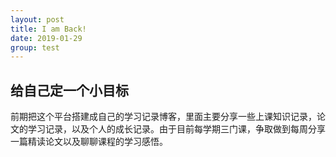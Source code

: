 ```yaml
---
layout: post
title: I am Back!
date: 2019-01-29 
group: test
---
```


## 给自己定一个小目标
前期把这个平台搭建成自己的学习记录博客，里面主要分享一些上课知识记录，论文的学习记录，以及个人的成长记录。由于目前每学期三门课，争取做到每周分享一篇精读论文以及聊聊课程的学习感悟。

